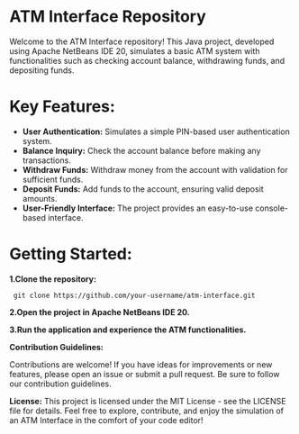 # ATM Interface Repository
  Welcome to the ATM Interface repository! This Java project, developed using Apache NetBeans IDE 20, simulates a basic ATM system with functionalities such as checking account balance, withdrawing funds, and depositing funds.

# Key Features:

 * **User Authentication:** Simulates a simple PIN-based user authentication system.
 * **Balance Inquiry:** Check the account balance before making any transactions.
 * **Withdraw Funds:** Withdraw money from the account with validation for sufficient funds.
 * **Deposit Funds:** Add funds to the account, ensuring valid deposit amounts.
 * **User-Friendly Interface:** The project provides an easy-to-use console-based interface.
  
# Getting Started:

**1.Clone the repository:**

     git clone https://github.com/your-username/atm-interface.git
     
**2.Open the project in Apache NetBeans IDE 20.**

**3.Run the application and experience the ATM functionalities.**

**Contribution Guidelines:**

  Contributions are welcome! If you have ideas for improvements or new features, please open an issue or submit a pull request. Be sure to follow our contribution guidelines.

**License:**
  This project is licensed under the MIT License - see the LICENSE file for details.
  Feel free to explore, contribute, and enjoy the simulation of an ATM Interface in the comfort of your code editor!
